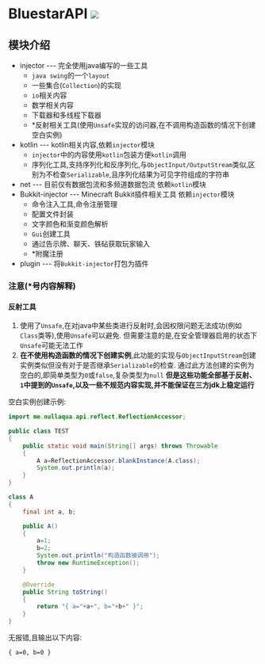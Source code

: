# BluestarAPI ![](https://img.shields.io/maven-central/v/me.nullaqua/BluestarAPI)

## 模块介绍

- injector --- 完全使用java编写的一些工具
    * `java swing`的一个`layout`
    * 一些集合(`Collection`)的实现
    * `io`相关内容
    * 数学相关内容
    * 下载器和多线程下载器
    * *反射相关工具(使用`Unsafe`实现的访问器,在不调用构造函数的情况下创建空白实例)
- kotlin --- kotlin相关内容,依赖`injector`模块
    * `injector`中的内容使用`kotlin`包装方便`kotlin`调用
    * 序列化工具,支持序列化和反序列化,与`ObjectInput/OutputStream`类似,区别为不检查`Serializable`,且序列化结果为可见字符组成的字符串
- net --- 目前仅有数据包流和多频道数据包流 依赖`kotlin`模块
- Bukkit-injector --- Minecraft Bukkit插件相关工具 依赖`injector`模块
    * 命令注入工具,命令注册管理
    * 配置文件封装
    * 文字颜色和渐变颜色解析
    * `Gui`创建工具
    * 通过告示牌、聊天、铁砧获取玩家输入
    * *附魔注册
- plugin --- 将`Bukkit-injector`打包为插件

### 注意(*号内容解释)

#### 反射工具

1. 使用了`Unsafe`,在对java中某些类进行反射时,会因权限问题无法成功(例如`Class`类等),使用`Unsafe`可以避免.
   但需要注意的是,在安全管理器启用的状态下`Unsafe`可能无法工作
2. **在不使用构造函数的情况下创建实例**,此功能的实现与`ObjectInputStream`创建实例类似但没有对于是否继承`Serializable`的检查.
   通过此方法创建的实例为空白的,即简单类型为`0`或`false`,复杂类型为`null`
   **但是这些功能全部基于反射、`1`中提到的`Unsafe`,以及一些不规范内容实现,并不能保证在三方jdk上稳定运行**

空白实例创建示例:

```java
import me.nullaqua.api.reflect.ReflectionAccessor;

public class TEST
{
    public static void main(String[] args) throws Throwable
    {
        A a=ReflectionAccessor.blankInstance(A.class);
        System.out.println(a);
    }
}

class A
{
    final int a, b;

    public A()
    {
        a=1;
        b=2;
        System.out.println("构造函数被调用");
        throw new RuntimeException();
    }

    @Override
    public String toString()
    {
        return "{ a="+a+", b="+b+" }";
    }
}
```

无报错,且输出以下内容:

```
{ a=0, b=0 }
```
